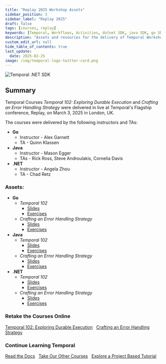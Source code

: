 ```yaml
---
title: "Replay 2025 Workshop Assets"
sidebar_position: 3
sidebar_label: "Replay 2025"
draft: false
tags: [courses, replay]
keywords: [Temporal, Workflows, Activities, dotnet SDK, java SDK, go SDK, live delivery, external service, recovery, execution model, event history, Temporal Web UI, command-line tools, business process, application lifecycle]
description: "Assets and resources for the delivery of Temporal Workshops at Replay 2025."
custom_edit_url: null
hide_table_of_contents: true
last_update:
  date: 2025-02-25
image: /img/temporal-logo-twitter-card.png
---
```


![Temporal .NET SDK](/img/banners/replay2025.png)


## Summary

Temporal Courses _Temporal 102: Exploring Durable Execution_ and _Crafting an Error Handling Strategy_ were delivered in live at Temporal's Flagship conference, Replay, on March 3, 2025 in London, UK. 

The courses were delivered by the following instructors and TAs:

* **Go**
    * Instructor - Alex Garnett
    * TA - Quinn Klassen
* **Java**
    * Instructor - Mason Egger
    * TAs - Rick Ross, Steve Androulakis, Cornelia Davis
* **.NET**
    * Instructor - Angela Zhou
    * TA - Chad Retz

### Assets:

* **Go**
    * _Temporal 102_
        * [Slides](/pdfs/replay2025/temporal-102-with-go-replay2025.pdf)
        * [Exercises](https://github.com/temporalio/edu-102-go-code)
    * _Crafting an Error Handling Strategy_
        * [Slides](/pdfs/replay2025/crafting-an-error-handling-strategy-go-replay2025.pdf)
        * [Exercises](https://github.com/temporalio/edu-errstrat-go-code)
* **Java**
    * _Temporal 102_
        * [Slides](/pdfs/replay2025/temporal-102-with-java-replay2025.pdf)
        * [Exercises](https://github.com/temporalio/edu-102-java-code)
    * _Crafting an Error Handling Strategy_
        * [Slides](/pdfs/replay2025/crafting-an-error-handling-strategy-java-replay2025.pdf)
        * [Exercises](https://github.com/temporalio/edu-errstrat-java-code)
* **.NET**
    * _Temporal 102_
        * [Slides](/pdfs/replay2025/temporal-102-with-dotnet-replay2025.pdf)
        * [Exercises](https://github.com/temporalio/edu-102-dotnet-code)
    * _Crafting an Error Handling Strategy_
        * [Slides](/pdfs/replay2025/crafting-an-error-handling-strategy-dotnet-replay2025.pdf)
        * [Exercises](https://github.com/temporalio/edu-errstrat-dotnet-code)


### Retake the Courses Online

<a className="button button--primary" href="../../../courses/temporal_102/">Temporal 102: Exploring Durable Execution</a> &nbsp;
<a className="button button--primary" href="../../../courses/errstrat/">Crafting an Error Handling Strategy</a>  

### Continue Learning Temporal

<a className="button button--primary" href="https://docs.temporal.io/">Read the Docs</a> &nbsp;
<a className="button button--primary" href="/courses/">Take Our Other Courses</a> &nbsp;
<a className="button button--primary" href="/tutorials/">Explore a Project Based Tutorial</a>
